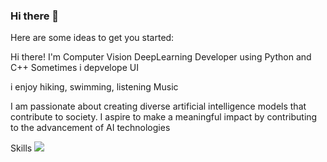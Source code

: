 ### Hi there 👋


Here are some ideas to get you started:

Hi there! I'm Computer Vision DeepLearning Developer using Python and C++
Sometimes i depvelope UI

i enjoy hiking, swimming, listening Music

I am passionate about creating diverse artificial intelligence models that contribute to society. 
I aspire to make a meaningful impact by contributing to the advancement of AI technologies



Skills
<img src="https://img.shields.io/badge/Python-#3776AB?style=flat-square&logo=Python&logoColor=white"/>
